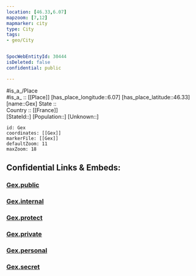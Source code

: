 ```yaml
---
location: [46.33,6.07] 
mapzoom: [7,12] 
mapmarker: city 
type: City
tags:
- geo/City


SpocWebEntityId: 30444
isDeleted: false
confidential: public

---
```

#is_a_/Place  
#is_a_ :: [[Place]] 
[has_place_longitude::6.07] 
[has_place_latitude::46.33] 
[name::Gex] 
State ::  
Country :: [[France]]  
[StateId::] 
[Population::] 
[Unknown::] 


```leaflet
id: Gex
coordinates: [[Gex]] 
markerFile: [[Gex]] 
defaultZoom: 11 
maxZoom: 18
```


## Confidential Links & Embeds: 

### [Gex.public](/_public/\Earth\Continent\Europe\Europe~West\France\regions~France\Auvergne-Rhône-Alpes\departments~Auvergne-Rhône-Alpes\Ain\communes~Ain\Gex\cities~GexGex.public.md) 

### [Gex.internal](/_internal/\Earth\Continent\Europe\Europe~West\France\regions~France\Auvergne-Rhône-Alpes\departments~Auvergne-Rhône-Alpes\Ain\communes~Ain\Gex\cities~GexGex.internal.md) 

### [Gex.protect](/_protect/\Earth\Continent\Europe\Europe~West\France\regions~France\Auvergne-Rhône-Alpes\departments~Auvergne-Rhône-Alpes\Ain\communes~Ain\Gex\cities~GexGex.protect.md) 

### [Gex.private](/_private/\Earth\Continent\Europe\Europe~West\France\regions~France\Auvergne-Rhône-Alpes\departments~Auvergne-Rhône-Alpes\Ain\communes~Ain\Gex\cities~GexGex.private.md) 

### [Gex.personal](/_personal/\Earth\Continent\Europe\Europe~West\France\regions~France\Auvergne-Rhône-Alpes\departments~Auvergne-Rhône-Alpes\Ain\communes~Ain\Gex\cities~GexGex.personal.md) 

### [Gex.secret](/_secret/\Earth\Continent\Europe\Europe~West\France\regions~France\Auvergne-Rhône-Alpes\departments~Auvergne-Rhône-Alpes\Ain\communes~Ain\Gex\cities~GexGex.secret.md)

